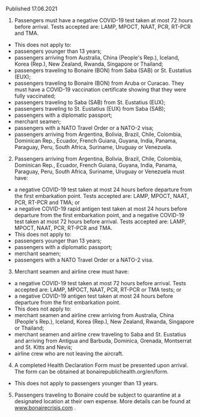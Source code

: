 Published 17.06.2021
1. Passengers must have a negative COVID-19 test taken at most 72 hours before arrival. Tests accepted are: LAMP, MPOCT, NAAT, PCR, RT-PCR and TMA.
- This does not apply to:
- passengers younger than 13 years;
- passengers arriving from Australia, China (People's Rep.), Iceland, Korea (Rep.), New Zealand, Rwanda, Singapore or Thailand;
- passengers traveling to Bonaire (BON) from Saba (SAB) or St. Eustatius (EUX);
- passengers traveling to Bonaire (BON) from Aruba or Curacao. They must have a COVID-19 vaccination certificate showing that they were fully vaccinated;
- passengers traveling to Saba (SAB) from St. Eustatius (EUX);
- passengers traveling to St. Eustatius (EUX) from Saba (SAB);
- passengers with a diplomatic passport;
- merchant seamen;
- passengers with a NATO Travel Order or a NATO-2 visa;
- passengers arriving from Argentina, Bolivia, Brazil, Chile, Colombia, Dominican Rep., Ecuador, French Guiana, Guyana, India, Panama, Paraguay, Peru, South Africa, Suriname, Uruguay or Venezuela.
2. Passengers arriving from Argentina, Bolivia, Brazil, Chile, Colombia, Dominican Rep., Ecuador, French Guiana, Guyana, India, Panama, Paraguay, Peru, South Africa, Suriname, Uruguay or Venezuela must have:
- a negative COVID-19 test taken at most 24 hours before departure from the first embarkation point. Tests accepted are: LAMP, MPOCT, NAAT, PCR, RT-PCR and TMA; or
- a negative COVID-19 rapid antigen test taken at most 24 hours before departure from the first embarkation point, and a negative COVID-19 test taken at most 72 hours before arrival. Tests accepted are: LAMP, MPOCT, NAAT, PCR, RT-PCR and TMA.
- This does not apply to:
- passengers younger than 13 years;
- passengers with a diplomatic passport;
- merchant seamen;
- passengers with a NATO Travel Order or a NATO-2 visa.
3. Merchant seamen and airline crew must have:
- a negative COVID-19 test taken at most 72 hours before arrival. Tests accepted are: LAMP, MPOCT, NAAT, PCR, RT-PCR or TMA tests; or
- a negative COVID-19 antigen test taken at most 24 hours before departure from the first embarkation point. 
- This does not apply to:
- merchant seamen and airline crew arriving from Australia, China (People's Rep.), Iceland, Korea (Rep.), New Zealand, Rwanda, Singapore or Thailand;
- merchant seamen and airline crew traveling to Saba and St. Eustatius and arriving from Antigua and Barbuda, Dominica, Grenada, Montserrat and St. Kitts and Nevis;
- airline crew who are not leaving the aircraft.
4. A completed Health Declaration Form must be presented upon arrival. The form can be obtained at bonairepublichealth.org/en/form. 
- This does not apply to passengers younger than 13 years. 
5. Passengers traveling to Bonaire could be subject to quarantine at a designated location at their own expense. More details can be found at <a href="http://www.bonairecrisis.com/">www.bonairecrisis.com</a> .

